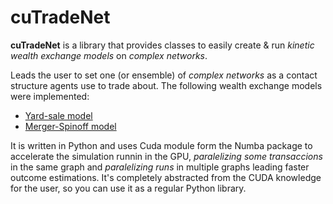# cuTradeNet

**cuTradeNet** is a library that provides classes to easily create & run *kinetic wealth exchange models* on *complex networks*. 

Leads the user to set one (or ensemble) of *complex networks* as a contact structure agents use to trade about. The following wealth exchange models were implemented:
* [Yard-sale model](https://www.sciencedirect.com/science/article/pii/S0378437120309237 "model details here")
* [Merger-Spinoff model](https://www.sciencedirect.com/science/article/pii/S0378437120309237 "model details here")

It is written in Python and uses Cuda module form the Numba package to accelerate the simulation runnin in the GPU, *paralelizing some transaccions* in the same graph and *paralelizing runs* in multiple graphs leading faster outcome estimations.
It's completely abstracted from the CUDA knowledge for the user, so you can use it as a regular Python library.

